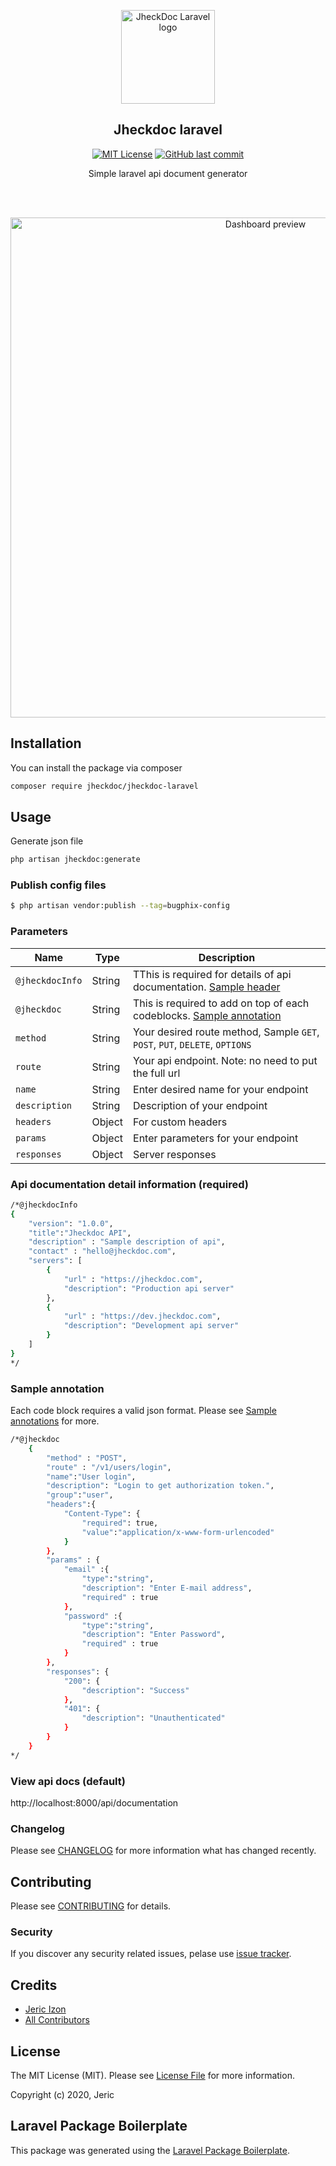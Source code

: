 <p align="center"><a href="https://github.com/jericizon/jheckdoc-laravel" target="_blank" rel="noopener noreferrer"><img width="150" src="https://github.com/jericizon/jheckdoc-laravel/blob/master/assets/logo/jheckdoc-logo.jpg" alt="JheckDoc Laravel logo"></a></p>

<h2 align="center">Jheckdoc laravel</h2>

<p align="center">
    <a href="https://github.com/tterb/atomic-design-ui/blob/master/LICENSEs" target="_blank"><img src="https://img.shields.io/apm/l/atomic-design-ui.svg?" alt="MIT License"></a>
    <a href="#" target="_blank"><img src="https://img.shields.io/github/last-commit/google/skia.svg?style=flat" alt="GitHub last commit"></a>
</p>


<p align="center">Simple laravel api document generator</p>

<br>
<br>

<p align="center"><img width="800" src="https://github.com/jericizon/jheckdoc-laravel/blob/master/assets/jheckdoc-preview.jpg" alt="Dashboard preview"></p>

## Installation

You can install the package via composer

```bash
composer require jheckdoc/jheckdoc-laravel
```

## Usage

Generate json file
```bash
php artisan jheckdoc:generate
```

### Publish config files

```bash
$ php artisan vendor:publish --tag=bugphix-config
```

### Parameters

| Name                  |  Type  |  Description |
| --------------------- | ------ |--------------|
| `@jheckdocInfo`       | String | TThis is required for details of api documentation. [Sample header](annotations/ApiInformation.php) |
| `@jheckdoc`           | String | This is required to add on top of each codeblocks. [Sample annotation](annotations/BasicAnnotation.php) |
| `method`              | String | Your desired route method, Sample `GET`, `POST`, `PUT`, `DELETE`, `OPTIONS` |
| `route`               | String | Your api endpoint. Note: no need to put the full url |
| `name`                | String | Enter desired name for your endpoint |
| `description`         | String | Description of your endpoint |
| `headers`             | Object | For custom headers |
| `params`              | Object | Enter parameters for your endpoint |
| `responses`           | Object | Server responses |


### Api documentation detail information (required)

```bash
/*@jheckdocInfo
{
    "version": "1.0.0",
    "title":"Jheckdoc API",
    "description" : "Sample description of api",
    "contact" : "hello@jheckdoc.com",
    "servers": [
        {
            "url" : "https://jheckdoc.com",
            "description": "Production api server"
        },
        {
            "url" : "https://dev.jheckdoc.com",
            "description": "Development api server"
        }
    ]
}
*/
```

### Sample annotation

Each code block requires a valid json format.
Please see [Sample annotations](annotations) for more.

```bash
/*@jheckdoc
    {
        "method" : "POST",
        "route" : "/v1/users/login",
        "name":"User login",
        "description": "Login to get authorization token.",
        "group":"user",
        "headers":{
            "Content-Type": {
                "required": true,
                "value":"application/x-www-form-urlencoded"
            }
        },
        "params" : {
            "email" :{
                "type":"string",
                "description": "Enter E-mail address",
                "required" : true
            },
            "password" :{
                "type":"string",
                "description": "Enter Password",
                "required" : true
            }
        },
        "responses": {
            "200": {
                "description": "Success"
            },
            "401": {
                "description": "Unauthenticated"
            }
        }
    }
*/
```

### View api docs (default)

http://localhost:8000/api/documentation


### Changelog

Please see [CHANGELOG](CHANGELOG.md) for more information what has changed recently.

## Contributing

Please see [CONTRIBUTING](CONTRIBUTING.md) for details.

### Security

If you discover any security related issues, pelase use [issue tracker](../../issues).

## Credits

- [Jeric Izon](https://github.com/jheckdoc)
- [All Contributors](../../contributors)

## License

The MIT License (MIT). Please see [License File](LICENSE.md) for more information.

Copyright (c) 2020, Jeric

## Laravel Package Boilerplate

This package was generated using the [Laravel Package Boilerplate](https://laravelpackageboilerplate.com).
